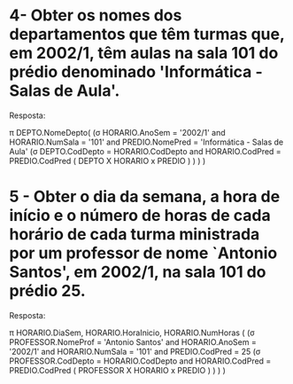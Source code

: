 # 4- Obter os nomes dos departamentos que têm turmas que, em 2002/1, têm aulas na sala 101 do prédio denominado 'Informática - Salas de Aula'.

Resposta:

π DEPTO.NomeDepto(
    (σ HORARIO.AnoSem = '2002/1' and HORARIO.NumSala = '101' and  PREDIO.NomePred = 'Informática - Salas de Aula'
        (σ DEPTO.CodDepto = HORARIO.CodDepto and HORARIO.CodPred = PREDIO.CodPred
            (
                DEPTO 
                X 
                HORARIO
                x
                PREDIO
            )
        )
    )
)

# 5 - Obter o dia da semana, a hora de início e o número de horas de cada horário de cada turma ministrada por um professor de nome `Antonio Santos', em 2002/1, na sala 101 do prédio 25.

Resposta:

π HORARIO.DiaSem, HORARIO.HoraInicio, HORARIO.NumHoras (
    (σ PROFESSOR.NomeProf = 'Antonio Santos' and HORARIO.AnoSem = '2002/1' and HORARIO.NumSala = '101' and PREDIO.CodPred = 25
        (σ PROFESSOR.CodDepto = HORARIO.CodDepto and HORARIO.CodPred = PREDIO.CodPred
            (
                PROFESSOR
                X
                HORARIO
                x
                PREDIO
            )
        )
    )
)